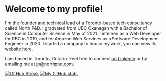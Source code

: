# Welcome to my profile!

I'm the founder and technical lead of a Toronto-based tech consultancy called North P&D. I graduated from UBC Okanagan with a Bachelor of Science in Computer Science in May of 2021. I interned as a Web Developer for RBC in 2019, and for Amazon Web Services as a Software Development Engineer in 2020. I started a company to house my work, you can view its website [here](https://www.northpnd.com). 

I am based in Toronto, Ontario. Feel free to connect [on LinkedIn](https://www.linkedin.com/in/jean-philippe-abadir-2a931a157) or by emailing me at jp@northpnd.com. 

[![GitHub Streak](https://github-readme-streak-stats.herokuapp.com/?user=jpabadir)](https://git.io/streak-stats)
[![My GitHub stats](https://github-readme-stats.vercel.app/api?username=jpabadir)](https://github.com/anuraghazra/github-readme-stats)

<!--
**jpabadir/jpabadir** is a ✨ _special_ ✨ repository because its `README.md` (this file) appears on your GitHub profile.

Here are some ideas to get you started:

- 🔭 I’m currently working on ...
- 🌱 I’m currently learning ...
- 👯 I’m looking to collaborate on ...
- 🤔 I’m looking for help with ...
- 💬 Ask me about ...
- 📫 How to reach me: ...
- 😄 Pronouns: ...
- ⚡ Fun fact: ...
-->
